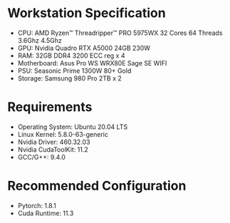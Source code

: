 # Workstation Specification
* CPU: AMD Ryzen™ Threadripper™ PRO 5975WX 32 Cores 64 Threads 3.6Ghz 4.5Ghz
* GPU: Nvidia Quadro RTX A5000 24GB 230W
* RAM: 32GB DDR4 3200 ECC reg x 4
* Motherboard: Asus Pro WS WRX80E Sage SE WIFI
* PSU: Seasonic Prime 1300W 80+ Gold
* Storage: Samsung 980 Pro 2TB x 2
  
# Requirements
* Operating System: Ubuntu 20.04 LTS
* Linux Kernel: 5.8.0-63-generic
* Nvidia Driver: 460.32.03
* Nvidia CudaToolKit: 11.2
* GCC/G++: 9.4.0

# Recommended Configuration
* Pytorch: 1.8.1
* Cuda Runtime: 11.3

